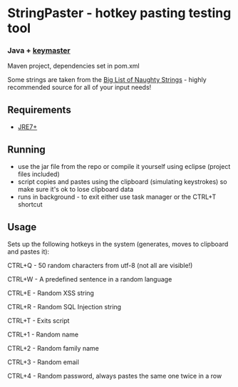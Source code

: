 # StringPaster - hotkey pasting testing tool

### Java + [keymaster](http://mvnrepository.com/artifact/com.github.tulskiy/jkeymaster/1.1)

Maven project, dependencies set in pom.xml

Some strings are taken from the [Big List of Naughty Strings](https://github.com/minimaxir/big-list-of-naughty-strings) - highly recommended source for all of your input needs!

## Requirements
* [JRE7+](http://www.oracle.com/technetwork/java/javase/downloads/index.html)

## Running
* use the jar file from the repo or compile it yourself using eclipse (project files included)
* script copies and pastes using the clipboard (simulating keystrokes) so make sure it's ok to lose clipboard data
* runs in background - to exit either use task manager or the CTRL+T shortcut

## Usage
Sets up the following hotkeys in the system (generates, moves to clipboard and pastes it):

CTRL+Q - 50 random characters from utf-8 (not all are visible!)

CTRL+W - A predefined sentence in a random language

CTRL+E - Random XSS string

CTRL+R - Random SQL Injection string

CTRL+T - Exits script

CTRL+1 - Random name

CTRL+2 - Random family name

CTRL+3 - Random email

CTRL+4 - Random password, always pastes the same one twice in a row
